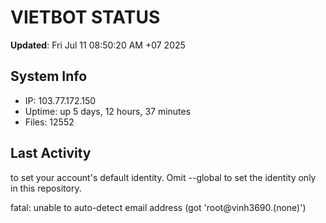 # VIETBOT STATUS
**Updated**: Fri Jul 11 08:50:20 AM +07 2025

## System Info
- IP: 103.77.172.150
- Uptime: up 5 days, 12 hours, 37 minutes
- Files: 12552

## Last Activity

to set your account's default identity.
Omit --global to set the identity only in this repository.

fatal: unable to auto-detect email address (got 'root@vinh3690.(none)')
